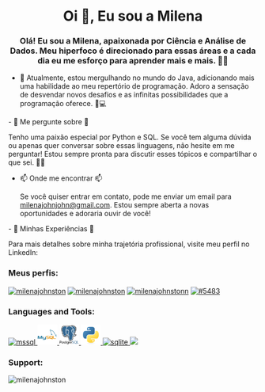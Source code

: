 <h1 align="center">Oi 👋, Eu sou a Milena</h1>
<h3 align="center">Olá! Eu sou a Milena, apaixonada por Ciência e Análise de Dados. Meu hiperfoco é direcionado para essas áreas e a cada dia eu me esforço para aprender mais e mais. 🧠💡</h3>



- 🌱 Atualmente, estou mergulhando no mundo do Java, adicionando mais uma habilidade ao meu repertório de programação. Adoro a sensação de desvendar novos desafios e as infinitas possibilidades que a programação oferece. 🌱💻
<p>
- 💬 Me pergunte sobre 👀<p>
Tenho uma paixão especial por Python e SQL. Se você tem alguma dúvida ou apenas quer conversar sobre essas linguagens, não hesite em me perguntar! Estou sempre pronta para discutir esses tópicos e compartilhar o que sei. 💬🐍

- 📫 Onde me encontrar 📫<p>
Se você quiser entrar em contato, pode me enviar um email para milenajohnjohn@gmail.com. Estou sempre aberta a novas oportunidades e adoraria ouvir de você!
<p>
- 📄 Minhas Experiências 📄<p>
Para mais detalhes sobre minha trajetória profissional, visite meu perfil no LinkedIn:

<h3 align="left">Meus perfis:</h3>
<p align="left">
<a href="https://twitter.com/milenajohnston" target="blank"><img align="center" src="https://raw.githubusercontent.com/rahuldkjain/github-profile-readme-generator/master/src/images/icons/Social/twitter.svg" alt="milenajohnston" height="30" width="40" /></a>
<a href="https://linkedin.com/in/milenajohnston" target="blank"><img align="center" src="https://raw.githubusercontent.com/rahuldkjain/github-profile-readme-generator/master/src/images/icons/Social/linked-in-alt.svg" alt="milenajohnston" height="30" width="40" /></a>
<a href="https://instagram.com/milenajohnstonn" target="blank"><img align="center" src="https://raw.githubusercontent.com/rahuldkjain/github-profile-readme-generator/master/src/images/icons/Social/instagram.svg" alt="milenajohnstonn" height="30" width="40" /></a>
<a href="https://discord.gg/#5483" target="blank"><img align="center" src="https://raw.githubusercontent.com/rahuldkjain/github-profile-readme-generator/master/src/images/icons/Social/discord.svg" alt="#5483" height="30" width="40" /></a>
</p>

<h3 align="left">Languages and Tools:</h3>
<p align="left"> <a href="https://www.microsoft.com/en-us/sql-server" target="_blank" rel="noreferrer"> <img src="https://www.svgrepo.com/show/303229/microsoft-sql-server-logo.svg" alt="mssql" width="40" height="40"/> </a> <a href="https://www.mysql.com/" target="_blank" rel="noreferrer"> <img src="https://raw.githubusercontent.com/devicons/devicon/master/icons/mysql/mysql-original-wordmark.svg" alt="mysql" width="40" height="40"/> </a> <a href="https://www.postgresql.org" target="_blank" rel="noreferrer"> <img src="https://raw.githubusercontent.com/devicons/devicon/master/icons/postgresql/postgresql-original-wordmark.svg" alt="postgresql" width="40" height="40"/> </a> <a href="https://www.python.org" target="_blank" rel="noreferrer"> <img src="https://raw.githubusercontent.com/devicons/devicon/master/icons/python/python-original.svg" alt="python" width="40" height="40"/> </a> <a href="https://www.sqlite.org/" target="_blank" rel="noreferrer"> <img src="https://www.vectorlogo.zone/logos/sqlite/sqlite-icon.svg" alt="sqlite" width="40" height="40"/> </a><img src="https://img.icons8.com/color/48/000000/java-coffee-cup-logo--v1.png"/>
 </p>

<h3 align="left">Support:</h3>
<p><a href="https://www.buymeacoffee.com/milenajohnston"> <img align="left" src="https://cdn.buymeacoffee.com/buttons/v2/default-yellow.png" height="50" width="210" alt="milenajohnston" /></a></p><br><br>



<!---

- 👋 Hi, I’m @milenajohnjohn
- 👀 I’m interested in ...
- 🌱 I’m currently learning ...
- 💞️ I’m looking to collaborate on ...
- 📫 How to reach me ...


milenajohnjohn/milenajohnjohn is a ✨ special ✨ repository because its `README.md` (this file) appears on your GitHub profile.
You can click the Preview link to take a look at your changes.
--->
